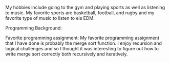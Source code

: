 My hobbies include going to the gym and playing sports as well as listening 
to music. My favorite sports are basketball, football, and rugby and my 
favorite type of music to listen to eis EDM.

Programming Background:

Favorite programming assignment: My favorite programming assignment that I have
done is probably the merge sort function. I enjoy recursion and logical 
challenges and so I thought it was interesting to figure out how to write
merge sort correctly both recursively and iteratively.
